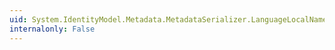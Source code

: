 ```yaml
---
uid: System.IdentityModel.Metadata.MetadataSerializer.LanguageLocalName
internalonly: False
---
```


